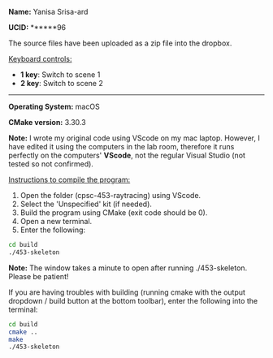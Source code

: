 <b>Name:</b> Yanisa Srisa-ard

<b>UCID:</b> ******96

The source files have been uploaded as a zip file into the dropbox.

<u>Keyboard controls:</u>
* <b>1 key</b>: Switch to scene 1
* <b>2 key</b>: Switch to scene 2

--------------------------

<b>Operating System:</b> macOS

<b>CMake version:</b> 3.30.3

<b>Note:</b> I wrote my original code using VScode on my mac laptop. However, I have edited it using the computers in the lab room, therefore it runs perfectly on the computers' <b>VScode</b>, not the regular Visual Studio (not tested so not confirmed).

<u>Instructions to compile the program:</u>
1. Open the folder (cpsc-453-raytracing) using VScode.
2. Select the 'Unspecified' kit (if needed).
3. Build the program using CMake (exit code should be 0).
4. Open a new terminal.
5. Enter the following: 
```bash
cd build
./453-skeleton
```

<b>Note:</b> The window takes a minute to open after running ./453-skeleton. Please be patient!

If you are having troubles with building (running cmake with the output dropdown / build button at the bottom toolbar), enter the following into the terminal:
```bash
cd build
cmake ..
make
./453-skeleton
```


